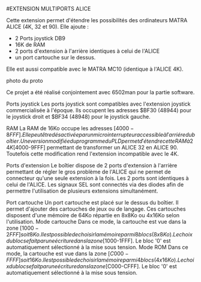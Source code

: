 #EXTENSION MULTIPORTS ALICE

Cette extension permet d'étendre les possibilités des ordinateurs MATRA ALICE (4K, 32 et 90).
Elle ajoute :
 - 2 Ports joystick DB9
 - 16K de RAM
 - 2 ports d'extension à l'arrière identiques à celui de l'ALICE
 - un port cartouche sur le dessus.

Elle est aussi compatible avec le MATRA MC10 (identique à l'ALICE 4K).


photo du proto


Ce projet a été réalisé conjointement avec 6502man pour la partie software.
 
 
 Ports joystick 
 Les ports joystick sont compatibles avec l'extension joystick commercialisée à l'époque.
 Ils occupent les adresses $BF30 (48944) pour le joystick droit et $BF34 (48948) pour le joystick gauche.
 
 RAM
 La RAM de 16Ko occupe les adresses [$4000-8FFF]. Elle peut être désactivée par un micro interrupteur accessible à l'arriére du boîtier. Une version modifiée du programme du PLD permet d'étendre cette RAM à 24K [$4000-9FFF] permettant de transformer un ALICE 32 en ALICE 90. Toutefois cette modification rend l'extension incompatible avec le 4K.
 
 Ports d'extension
 Le boîtier dispose de 2 ports d'extension à l'arrière permettant de régler le gros problème de l'ALICE qui ne permet de connecteur qu'une seule extension à la fois.
 Les 2 ports sont identiques à celui de l'ALICE. Les signaux SEL sont connectés via des diodes afin de permettre l'utilisation de plusieurs extensions simultanément.
 
 Port cartouche
 Un port cartouche est placé sur le dessus du boîtier. Il permet d'ajouter des cartouches de jeux ou de langage.
 Ces cartouches disposent d'une mémoire de 64Ko répartie en 8x8Ko ou 4x16Ko selon l'utilisation.
 Mode cartouche
 Dans ce mode, la cartouche est vue dans la zone [$1000-2FFF] soit 8Ko. Il est possible de choisir la mémoire parmi 8 blocs (8x8Ko). Le choix du bloc se fait par une écriture dans la zone [$1000-1FFF].
 Le bloc '0' est automatiquement sélectionné à la mise sous tension.
 Mode ROM
 Dans ce mode, la cartouche est vue dans la zone [$C000-FFFF] soit 16Ko. Il est possible de choisir la mémoire parmi 4 blocs (4x16Ko). Le choix du bloc se fait par une écriture dans la zone [$C000-CFFF].
 Le bloc '0' est automatiquement sélectionné à la mise sous tension.
 
